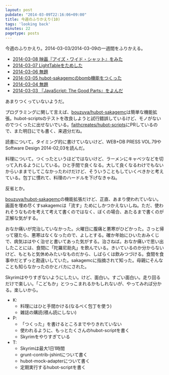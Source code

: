 ```yaml
---
layout: post
pubdate: "2014-03-09T22:16:06+09:00"
title: 今週のふりかえり(10)
tags: 'looking back'
minutes: 22
pagetype: posts
---
```

今週のふりかえり。2014-03-03/2014-03-09の一週間をふりかえる。

- [2014-03-08 映画『アイズ・ワイド・シャット』をみた](http://blog.bouzuya.net/2014/03/08/diary/)
- [2014-03-07 LightTableをためした](http://blog.bouzuya.net/2014/03/07/diary/)
- [2014-03-06 無題](http://blog.bouzuya.net/2014/03/06/diary/)
- [2014-03-05 hubot-sakagemcのbomb機能をつくった](http://blog.bouzuya.net/2014/03/05/diary/)
- [2014-03-04 無題](http://blog.bouzuya.net/2014/03/04/diary/)
- [2014-03-03 『JavaScript: The Good Parts』をよんだ](http://blog.bouzuya.net/2014/03/03/diary/)

あまりつくっていないようだ。

プログラミングに関して言えば、[bouzuya/hubot-sakagemc][]は簡単な機能拡張。hubot-scriptsのテストを改良しようと試行錯誤しているけど、モノがないのでつくったに出せないでいる。[faithcreates/hubot-scripts][]にPRしているので、また明日にでも書く、来週分だね。

読書について。タイミング的に書けていないけど、WEB+DB PRESS VOL.79やSoftware Design 2014-02,03を読んだ。

料理について。つくったというほどではないけど、ラーメンにキャベツなどを切って入れるようにしている。ひと手間で良くなる。大して良くなるわけでもないからいままでしてこなかったわけだけど、そういうこともしていくべきかと考えている。包丁に慣れて、料理のハードルを下げなきゃね。

反省とか。

[bouzuya/hubot-sakagemc][]の機能拡張だけど、正直、あまり使われていない。画面を埋め尽くすsakagemcは「流す」ためにしかつかえないしね。ただ、使われそうなものを考えて考えて書くのではなく、ぼくの場合、あたるまで書くのが正解な気がする。

おなか痛いが完治していなかった。火曜日に腹痛と悪寒がひどかった。さっと帰って寝たら、悪寒はなくなったので、よしとする。確か年始にひいたおみくじで、病気ははやく治せと書いてあった気がする。治さねば。おなか痛いで思い出したことには、食間に「陀羅尼助丸」を飲んでいる。きいているのか分からないけど、もともと気休めみたいなものだから、しばらくは飲みつづける。食間を食事中だとずっと勘違いしていた。sakagemcに指摘されて知った。母親にそんなことも知らなかったのかとバカにされた。

Skyrimはやりすぎないようにしたい。けど、面白い。すごい面白い。走り回るだけで楽しい。「こどもか」とつっこまれるかもしれないが、やってみれば分かる。楽しいから。

- K:
  - 料理にはひと手間かける(なるべく包丁を使う)
  - 雑誌の購読(積ん読にしない)
- P:
  - 「つくった」を書けるところまでやりきれていない
  - 使われるように、もっとたくさんのhubot-scriptを書く
  - Skyrimをやりすぎている
- T:
  - Skyrimは最大1日1時間
  - grunt-contrib-jshintについて書く
  - hubot-mock-adapterについて書く
  - 定期実行するhubot-scriptを書く

[bouzuya/hubot-sakagemc]: https://github.com/bouzuya/hubot-sakagemc
[faithcreates/hubot-scripts]: https://github.com/faithcreates/hubot-scripts
